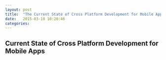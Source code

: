 ```yaml
---
layout: post
title:  "The Current State of Cross Platform Development for Mobile Apps"
date:   2015-03-10 10:28:46
categories:
---
```


##  Current State of Cross Platform Development for Mobile Apps

